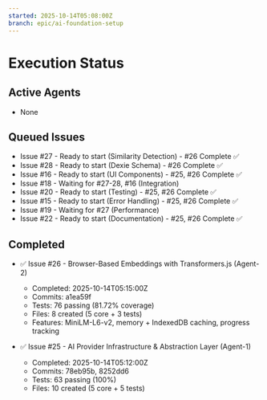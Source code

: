 ```yaml
---
started: 2025-10-14T05:08:00Z
branch: epic/ai-foundation-setup
---
```


# Execution Status

## Active Agents
- None

## Queued Issues
- Issue #27 - Ready to start (Similarity Detection) - #26 Complete ✅
- Issue #28 - Ready to start (Dexie Schema) - #26 Complete ✅
- Issue #16 - Ready to start (UI Components) - #25, #26 Complete ✅
- Issue #18 - Waiting for #27-28, #16 (Integration)
- Issue #20 - Ready to start (Testing) - #25, #26 Complete ✅
- Issue #15 - Ready to start (Error Handling) - #25, #26 Complete ✅
- Issue #19 - Waiting for #27 (Performance)
- Issue #22 - Ready to start (Documentation) - #25, #26 Complete ✅

## Completed
- ✅ Issue #26 - Browser-Based Embeddings with Transformers.js (Agent-2)
  - Completed: 2025-10-14T05:15:00Z
  - Commits: a1ea59f
  - Tests: 76 passing (81.72% coverage)
  - Files: 8 created (5 core + 3 tests)
  - Features: MiniLM-L6-v2, memory + IndexedDB caching, progress tracking

- ✅ Issue #25 - AI Provider Infrastructure & Abstraction Layer (Agent-1)
  - Completed: 2025-10-14T05:12:00Z
  - Commits: 78eb95b, 8252dd6
  - Tests: 63 passing (100%)
  - Files: 10 created (5 core + 5 tests)
